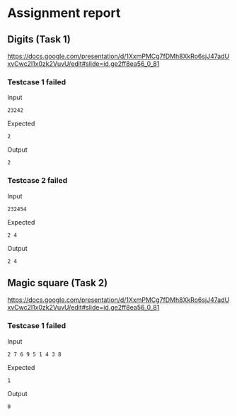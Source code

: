 # Assignment report
## Digits (Task 1)
https://docs.google.com/presentation/d/1XxmPMCg7fDMh8XkRo6sjJ47adUxvCwc2l1x0zk2VuvU/edit#slide=id.ge2ff8ea56_0_81

### Testcase 1 failed
Input
```
23242
```


Expected
```
2
```


Output
```
2 
```

### Testcase 2 failed
Input
```
232454
```


Expected
```
2 4
```


Output
```
2 4 
```

## Magic square (Task 2)
https://docs.google.com/presentation/d/1XxmPMCg7fDMh8XkRo6sjJ47adUxvCwc2l1x0zk2VuvU/edit#slide=id.ge2ff8ea56_0_81

### Testcase 1 failed
Input
```
2 7 6 9 5 1 4 3 8
```


Expected
```
1
```


Output
```
0
```

